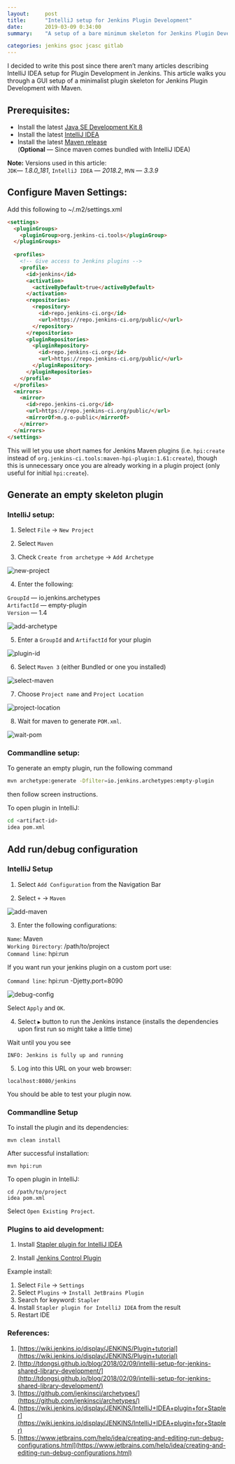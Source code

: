 ```yaml
---
layout:     post
title:      "IntelliJ setup for Jenkins Plugin Development"
date:       2019-03-09 0:34:00
summary:    "A setup of a bare minimum skeleton for Jenkins Plugin Development."

categories: jenkins gsoc jcasc gitlab
---
```


I decided to write this post since there aren’t many articles describing
IntelliJ IDEA setup for Plugin Development in Jenkins. This article walks you
through a GUI setup of a minimalist plugin skeleton for Jenkins Plugin
Development with Maven.

## Prerequisites:

* Install the latest [Java SE Development Kit
8](http://www.oracle.com/technetwork/java/javase/downloads/index.html)
* Install the latest [IntelliJ IDEA](https://www.jetbrains.com/idea/download)
* Install the latest [Maven release](https://maven.apache.org/download.cgi) <br>
(**Optional** — Since maven comes bundled with IntelliJ IDEA)

**Note:** Versions used in this article: <br>
`JDK`— *1.8.0_181*, `IntelliJ IDEA` — *2018.2*, `MVN` — *3.3.9*

## Configure Maven Settings:

Add this following to ~/.m2/settings.xml

```html
<settings>
  <pluginGroups>
    <pluginGroup>org.jenkins-ci.tools</pluginGroup>
  </pluginGroups>
 
  <profiles>
    <!-- Give access to Jenkins plugins -->
    <profile>
      <id>jenkins</id>
      <activation>
        <activeByDefault>true</activeByDefault>
      </activation>
      <repositories>
        <repository>
          <id>repo.jenkins-ci.org</id>
          <url>https://repo.jenkins-ci.org/public/</url>
        </repository>
      </repositories>
      <pluginRepositories>
        <pluginRepository>
          <id>repo.jenkins-ci.org</id>
          <url>https://repo.jenkins-ci.org/public/</url>
        </pluginRepository>
      </pluginRepositories>
    </profile>
  </profiles>
  <mirrors>
    <mirror>
      <id>repo.jenkins-ci.org</id>
      <url>https://repo.jenkins-ci.org/public/</url>
      <mirrorOf>m.g.o-public</mirrorOf>
    </mirror>
  </mirrors>
</settings>
```

This will let you use short names for Jenkins Maven plugins (i.e. `hpi:create`
instead of `org.jenkins-ci.tools:maven-hpi-plugin:1.61:create`), though this is
unnecessary once you are already working in a plugin project (only useful for
initial `hpi:create`).

## Generate an empty skeleton plugin 

### IntelliJ setup:

1) Select `File` -> `New Project`

2) Select `Maven`

3) Check `Create from archetype` -> `Add Archetype`

![new-project](/assets/2019-03-09-intellij-setup-for-plugin-development/new-project.png)

4) Enter the following:

`GroupId` — io.jenkins.archetypes<br>
`ArtifactId` — empty-plugin<br>
`Version` — 1.4

![add-archetype](/assets/2019-03-09-intellij-setup-for-plugin-development/add-archetype.png)

5) Enter a `GroupId` and `ArtifactId` for your plugin

![plugin-id](/assets/2019-03-09-intellij-setup-for-plugin-development/plugin-id.png)

6) Select `Maven 3` (either Bundled or one you installed)

![select-maven](/assets/2019-03-09-intellij-setup-for-plugin-development/select-maven.png)

7) Choose `Project name` and `Project Location`

![project-location](/assets/2019-03-09-intellij-setup-for-plugin-development/project-location.png)

8) Wait for maven to generate `POM.xml`.

![wait-pom](/assets/2019-03-09-intellij-setup-for-plugin-development/wait-pom.png)

### Commandline setup:

To generate an empty plugin, run the following command

```bash
mvn archetype:generate -Dfilter=io.jenkins.archetypes:empty-plugin
```
then follow screen instructions.

To open plugin in IntelliJ:

```bash
cd <artifact-id>
idea pom.xml
```
## Add run/debug configuration

### IntelliJ Setup

1) Select `Add Configuration` from the Navigation Bar

2) Select `+` -> `Maven`

![add-maven](/assets/2019-03-09-intellij-setup-for-plugin-development/add-maven.png)

3) Enter the following configurations:

`Name`: Maven<br> 
`Working Directory`: /path/to/project<br> 
`Command line`: hpi:run

If you want run your jenkins plugin on a custom port use:

`Command line`: hpi:run -Djetty.port=8090

![debug-config](/assets/2019-03-09-intellij-setup-for-plugin-development/debug-config.png)

Select `Apply` and `OK`.

4) Select `▶` button to run the Jenkins instance (installs the dependencies upon
first run so might take a little time)

Wait until you you see
```
INFO: Jenkins is fully up and running
```

5) Log into this URL on your web browser:
```
localhost:8080/jenkins
```
You should be able to test your plugin now.

### Commandline Setup

To install the plugin and its dependencies:

```
mvn clean install
```

After successful installation:

```
mvn hpi:run
```

To open plugin in IntelliJ:

```
cd /path/to/project
idea pom.xml
```
    
Select `Open Existing Project`.

### Plugins to aid development:

1) Install [Stapler plugin for IntelliJ
IDEA](https://wiki.jenkins.io/display/JENKINS/IntelliJ+IDEA+plugin+for+Stapler)

2) Install [Jenkins Control
Plugin](https://github.com/dboissier/jenkins-control-plugin)

Example install:

1. Select `File` -> `Settings`
2. Select `Plugins` -> `Install JetBrains Plugin`
3. Search for keyword: `Stapler`
4. Install `Stapler plugin for IntelliJ IDEA` from the result
5. Restart IDE

### References:

1.  [https://wiki.jenkins.io/display/JENKINS/Plugin+tutorial](https://wiki.jenkins.io/display/JENKINS/Plugin+tutorial)
1.  [http://tdongsi.github.io/blog/2018/02/09/intellij-setup-for-jenkins-shared-library-development/](http://tdongsi.github.io/blog/2018/02/09/intellij-setup-for-jenkins-shared-library-development/)
1.  [https://github.com/jenkinsci/archetypes/](https://github.com/jenkinsci/archetypes/)
1.  [https://wiki.jenkins.io/display/JENKINS/IntelliJ+IDEA+plugin+for+Stapler](https://wiki.jenkins.io/display/JENKINS/IntelliJ+IDEA+plugin+for+Stapler)
1.  [https://www.jetbrains.com/help/idea/creating-and-editing-run-debug-configurations.html](https://www.jetbrains.com/help/idea/creating-and-editing-run-debug-configurations.html)
